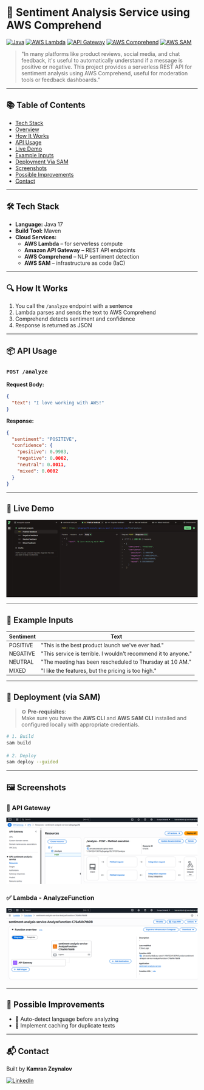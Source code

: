 # 🧠 Sentiment Analysis Service using AWS Comprehend

[![Java](https://img.shields.io/badge/Java-17-blue.svg)](https://www.oracle.com/java/)
[![AWS Lambda](https://img.shields.io/badge/AWS%20Lambda-Serverless-yellow?logo=aws-lambda)](https://aws.amazon.com/lambda/)
[![API Gateway](https://img.shields.io/badge/API%20Gateway-REST-orange?logo=amazon-aws)](https://aws.amazon.com/api-gateway/)
[![AWS Comprehend](https://img.shields.io/badge/AWS%20Comprehend-NLP-blue?logo=amazon-aws)](https://aws.amazon.com/comprehend/)
[![AWS SAM](https://img.shields.io/badge/SAM-IaC-FF9900?logo=aws)](https://aws.amazon.com/serverless/sam/)


> "In many platforms like product reviews, social media, and chat feedback, it's useful to automatically understand if a message is positive or negative.
This project provides a serverless REST API for sentiment analysis using AWS Comprehend, useful for moderation tools or feedback dashboards."

---

## 📚 Table of Contents

- [Tech Stack](#-tech-stack)
- [Overview](#-overview)
- [How It Works](#-how-it-works)
- [API Usage](#-api-usage)
- [Live Demo](#-live-demo)
- [Example Inputs](#-example-inputs)
- [Deployment Via SAM](#-deployment-via-sam)
- [Screenshots](#-screenshots)
- [Possible Improvements](#-possible-improvements)
- [Contact](#-contact)

---

## 🛠️ Tech Stack

- **Language:** Java 17
- **Build Tool:** Maven
- **Cloud Services:**
    - **AWS Lambda** – for serverless compute
    - **Amazon API Gateway** – REST API endpoints
    - **AWS Comprehend** – NLP sentiment detection
    - **AWS SAM** – infrastructure as code (IaC)

---

## 🔍 How It Works

1. You call the `/analyze` endpoint with a sentence
2. Lambda parses and sends the text to AWS Comprehend
3. Comprehend detects sentiment and confidence
4. Response is returned as JSON

---

## 📦 API Usage

### `POST /analyze`

**Request Body:**
```json
{
  "text": "I love working with AWS!"
}
```

**Response:**
```json
{
  "sentiment": "POSITIVE",
  "confidence": {
    "positive": 0.9983,
    "negative": 0.0002,
    "neutral": 0.0011,
    "mixed": 0.0002
  }
}

```

---

## 🧭 Live Demo

![Live Demo](assets/live-demo.gif)

---

## 🧪 Example Inputs

| Sentiment | Text |
|-----------|---------------------------------------------------------------------|
| POSITIVE  | "This is the best product launch we've ever had."                   |
| NEGATIVE  | "This service is terrible. I wouldn't recommend it to anyone."      |
| NEUTRAL   | "The meeting has been rescheduled to Thursday at 10 AM."            |
| MIXED     | "I like the features, but the pricing is too high."                 |


---

## 🚀 Deployment (via SAM)

> ⚙️ **Pre-requisites**:  
> Make sure you have the **AWS CLI** and **AWS SAM CLI** installed and configured locally with appropriate credentials.

```bash
# 1. Build
sam build

# 2. Deploy
sam deploy --guided

```

---

## 🖼️ Screenshots

### 🚀 API Gateway
![API Gateway](assets/aws-api-gateway.PNG)

### ✅ Lambda - AnalyzeFunction
![Lambda SignupFunction](assets/aws-lambda.PNG)

---


## 🧭 Possible Improvements

- 🔁 Auto-detect language before analyzing
- 📝 Implement caching for duplicate texts

---

## 📬 Contact

Built by **Kamran Zeynalov**

[![LinkedIn](https://img.shields.io/badge/LinkedIn-blue?logo=linkedin&style=flat-square)](https://www.linkedin.com/in/zeynalov-kamran/)